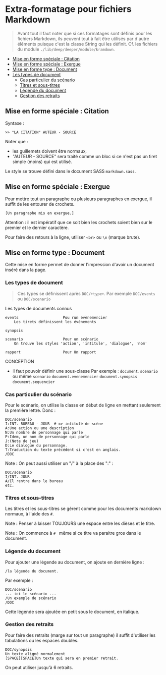# Extra-formatage pour fichiers Markdown

> Avant tout il faut noter que si ces formatages sont définis pour les fichiers Markdown, ils peuvent tout à fait être utilisés par d'autre éléments puisque c'est la classe String qui les définit. Cf. les fichiers du module `./lib/deep/deeper/module/kramdown`.


* [Mise en forme spéciale : Citation](#miseneformecitation)
* [Mise en forme spéciale : Exergue](#misenformeexergue)
* [Mise en forme type : Document](#formatagedocument)
* [Les types de document](#lestypesdedocuments)
  * [Cas particulier du scénario](#casparticulierduscenario)
  * [Titres et sous-titres](#titreetsoustitre)
  * [Légende du document](#ajouterlegendedocumenet)
  * [Gestion des retraits](#gestiondesretraits)

<a name='miseneformecitation'></a>

## Mise en forme spéciale : Citation

Syntaxe :

    >> "LA CITATION" AUTEUR - SOURCE

Noter que :

* les guillemets doivent être normaux,
* "AUTEUR - SOURCE" sera traité comme un bloc si ce n'est pas un tiret simple (moins) qui est utilisé.


Le style se trouve défini dans le document SASS `markdown.sass`.

<a name='misenformeexergue'></a>

## Mise en forme spéciale : Exergue

Pour mettre tout un paragraphe ou plusieurs paragraphes en exergue, il suffit de les entourer de crochets.

    [Un paragraphe mis en exergue.]

Attention : il est impératif que ce soit bien les crochets soient bien sur le premier et le dernier caractère.

Pour faire des retours à la ligne, utiliser `<br>` ou `\n` (marque brute).

<a name='formatagedocument'></a>

## Mise en forme type : Document

Cette mise en forme permet de donner l'impression d'avoir un document inséré dans la page.

<a name='lestypesdedocuments'></a>

### Les types de document

> Ces types se définissent après `DOC/+type+`. Par exemple `DOC/events` ou `DOC/scenario`

Les types de documents connus

    events                    Pou run évènemencier
        Les tirets définissent les évènements

    synopsis

    scenario                  Pour un scénario
        On trouve les styles 'action', 'intitule', 'dialogue', 'nom'

    rapport                   Pour Un rapport

CONCEPTION

* Il faut pouvoir définir une sous-classe
  Par exemple : `document.scenario` ou même `scenario`
  `document.evenemencier`
  `document.synopsis`
  `document.sequencier`

<a name='casparticulierduscenario'></a>

### Cas particulier du scénario

Pour le scénario, on utilise la classe en début de ligne en mettant seulement la première lettre. Donc :

    DOC/scenario
    I:INT. BUREAU - JOUR  # => intitulé de scène
    A:Une action ou une description
    N:Un nombre de personnage qui parle
    P:Idem, un nom de personnage qui parle
    J:(Note de jeu)
    D:Le dialogue du personnage.
    T:Traduction du texte précédent si c'est en anglais.
    /DOC

Note : On peut aussi utiliser un "/" à la place des ":" :

    DOC/scenario
    I/INT. JOUR
    A/Il rentre dans le bureau
    etc.

<a name='titreetsoustitre'></a>

### Titres et sous-titres

Les titres et les sous-titres se gèrent comme pour les documents markdown normaux, à l'aide des `#`.

Note : Penser à laisser TOUJOURS une espace entre les dièses et le titre.

Note : On commence à `# ` même si ce titre va paraitre gros dans le document.

<a name='ajouterlegendedocumenet'></a>

### Légende du document

Pour ajouter une légende au document, on ajoute en dernière ligne :

    /la légende du document.

Par exemple :

    DOC/scenario
    ... ici le scénario ...
    /Un exemple de scénario
    /DOC

Cette légende sera ajoutée en petit sous le document, en italique.

<a name='gestiondesretraits'></a>

### Gestion des retraits

Pour faire des retraits (marge sur tout un paragraphe) il suffit d'utiliser les tabulations ou les espaces doubles.

    DOC/synopsis
    Un texte aligné normalement
    [SPACE][SPACE]Un texte qui sera en premier retrait.

On peut utiliser jusqu'à 6 retraits.
